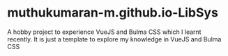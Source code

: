 # muthukumaran-m.github.io-LibSys
A hobby project to experience VueJS and Bulma CSS which I learnt recently. It is just a template to explore my knowledge in VueJS and Bulma CSS
